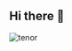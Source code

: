 ## Hi there 👋
![tenor](https://github.com/user-attachments/assets/41ad41a6-ba51-4978-9ef4-594224ea1f44)
